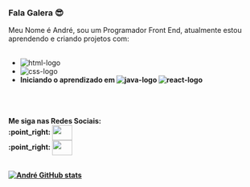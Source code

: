 ### Fala Galera :sunglasses:

Meu Nome é André, sou um Programador Front End, atualmente estou aprendendo e criando projetos com:
<br>
<br>
 - <img src="https://img.shields.io/badge/HTML5-E34F26?style=for-the-badge&logo=html5&logoColor=white" alt="html-logo" />
 - <img src="https://img.shields.io/badge/CSS3-1572B6?style=for-the-badge&logo=css3&logoColor=white" alt="css-logo" />
 - <strong> Iniciando o aprendizado em  <img src="https://img.shields.io/badge/JavaScript-F7DF1E?style=for-the-badge&logo=javascript&logoColor=black" alt="java-logo" /> <img src="https://img.shields.io/badge/React-20232A?style=for-the-badge&logo=react&logoColor=61DAFB" alt="react-logo" /><strong/>
<br>
<br>
<br>
Me siga nas Redes Sociais:
<br>
:point_right: <a href="https://www.instagram.com/andrebviriato/" target="blank"><img align="center" src="https://cdn.jsdelivr.net/npm/simple-icons@3.0.1/icons/instagram.svg" alt="" height="30" width="40" /></a>
<br>
:point_right: <a href="https://www.facebook.com/andrebravo01/" target="blank"><img align="center" src="https://upload.wikimedia.org/wikipedia/commons/b/b9/2023_Facebook_icon.svg" alt="" height="30" width="40" /></a>
<br>
<br>

[![André GitHub stats](https://github-readme-stats.vercel.app/api?username=andrebravo01)](https://github.com/anuraghazra/github-readme-stats)
